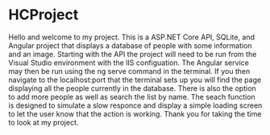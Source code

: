 # HCProject
Hello and welcome to my project. This is a ASP.NET Core API, SQLite, and Angular project that displays a database of people with some information and an image. Starting with the API the project will need to be run from the Visual Studio environment with the IIS configuation. The Angular service may then be run using the ng serve command in the terminal. If you then navigate to the localhost:port that the terminal sets up you will find the page displaying all the people currently in the database. There is also the option to add more people as well as search the list by name. The seach function is designed to simulate a slow responce and display a simple loading screen to let the user know that the action is working. Thank you for taking the time to look at my project. 